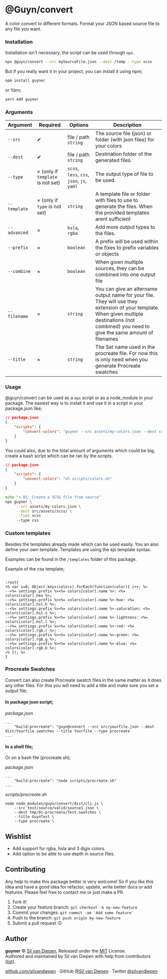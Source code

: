 # @Guyn/convert

A color convert to different formats. Format your JSON based source file to any file you want.

### Installation

Installation isn't necessary, the script can be used through `npx`.

```bash
npx @guyn/convert --src mySourceFile.json --dest /temp --type scss
```

But if you really want it in your project, you can install it using npm;

```bash
npm install guyner
```

or Yarn;

```bash
yarn add guyner
```

### Arguments

| Argument     | Required                          | Options                                     | Description                                                                                                                                                                                       |
| ------------ | --------------------------------- | ------------------------------------------- | ------------------------------------------------------------------------------------------------------------------------------------------------------------------------------------------------- |
| `--src`      | ✔                                 | file / path `string`                        | The source file (json) or folder (with json files) for your colors                                                                                                                                |
| `--dest`     | ✔                                 | file / path `string`                        | Destination folder of the generated files.                                                                                                                                                        |
| `--type`     | × (only if `template` is not set) | `scss`, `less`, `css`, `json`, `js`, `yaml` | The output type of file to be used.                                                                                                                                                               |
| `--template` | × (only if `type` is not set)     | `string`                                    | A template file or folder with files to use to generate the files. When the provided templates arent sufficient                                                                                   |
| `--advanced` | ×                                 | `hsla`, `rgba`                              | Add more output types to the files.                                                                                                                                                               |
| `--prefix`   | ×                                 | `boolean`                                   | A prefix will be used within the fixes to prefix variables or objects                                                                                                                             |
| `--combine`  | ×                                 | `boolean`                                   | When given multiple sources, they can be combined into one output file                                                                                                                            |
| `--filename` | ×                                 | `string`                                    | You can give an altername output name for your file. They will use they extension of your template. When given multiple destinations (not combined) you need to give the same amount of filenames |
| `--title`    | ×                                 | `string`                                    | The Set name used in the procreate file. For now this is only need when you generate Procreate swatches                                                                                           |

### Usage

@guyn/convert can be used as a `npx` script or as a node_module in your package. The easiest way is to install it and use it in a script in your package.json like;

```json
// package.json
{
	"scripts": {
		"convert-colors": "guyner --src assets/my-colors.json --dest src/assets/scss/ --type scss"
	}
}
```

You could also, due to the total amount of arguments which could be big, create a bash script which can be ran by the scripts.

```json
// package.json
{
	"scripts": {
		"convert-colors": "sh scripts/colors.sh"
	}
}
```

```bash
echo "> 01: Create a SCSS file from source"
npx guyner \
     --src assets/my-colors.json \
     --dest src/assets/scss/ \
     --type scss
     --type css
```

### Custom templates

Besides the templates already made which can be used easily. You an also define your own template. Templates are using the ejs template syntax.

Examples can be found in the `/templates` folder of this package.

Example of the css template;

```

:root{
<% var i=0; Object.keys(colors).forEach(function(color){ i++; %>
--<%= settings.prefix %><%= colors[color].name %>: <%= colors[color].hex %>;
--<%= settings.prefix %><%= colors[color].name %>-hue: <%= colors[color].hsl.h %>;
--<%= settings.prefix %><%= colors[color].name %>-saturation: <%= colors[color].hsl.s %>;
--<%= settings.prefix %><%= colors[color].name %>-lightness: <%= colors[color].hsl.l %>;
--<%= settings.prefix %><%= colors[color].name %>-red: <%= colors[color].rgb.r %>;
--<%= settings.prefix %><%= colors[color].name %>-green: <%= colors[color].rgb.g %>;
--<%= settings.prefix %><%= colors[color].name %>-blue: <%= colors[color].rgb.b %>;
<% }); %>
}

```

### Procreate Swatches

Convert can also create Procreate swatch files in the same matter as it does any other files. For this you will need to add a title and make sure you set a output file;

#### In package json script;

_package.json_

```
...
	"build:procreate": "guyn@convert --src src/yourfile.json --dest dist/Yourfile.swatches --title Yourfile --type procreate
...
```

#### In a shell file;

Or on a bash file (procreate.sh);

_package.json_

```
...
	"build:procreate": "node scripts/procreate.sh"
...
```

_scripts/procreate.sh_

```
node node_modules/guyn/convert/dist/cli.js \
    --src test/source/valid/source1.json \
    --dest tmp/01-procreate/Test.swatches \
    --title GuynTest \
    --type procreate \
```

## Wishlist

- Add support for rgba, hsla and 3 digix colors.
- Add option to be able to use depth in source files.

## Contributing

Any help to make this package better is very welcome! So if you like this idea and have a good idea for refactor, update, write better docs or add features. Please feel free to contact me or just make a PR.

1. Fork it!
2. Create your feature branch: `git checkout -b my-new-feature`
3. Commit your changes: `git commit -am 'Add some feature'`
4. Push to the branch: `git push origin my-new-feature`
5. Submit a pull request :D

## Author

**guyner** © [Sil van Diepen](https://github.com/silvandiepen), Released under the [MIT](./LICENSE) License.<br>
Authored and maintained by Sil van Diepen with help from contributors ([list](https://github.com/silvandiepen/guyner/contributors)).

[github.com/silvandiepen](https://github.com/silvandiepen) · GitHub [@Sil van Diepen](https://github.com/silvandiepen) · Twitter [@silvandiepen](https://twitter.com/silvandiepen)

```

```
